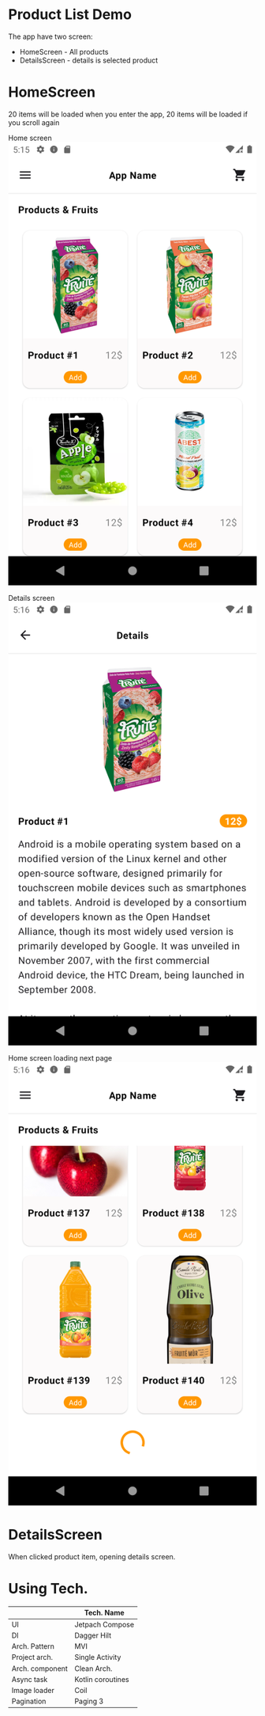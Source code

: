 # Product List Demo

The app have two screen:

- HomeScreen - All products
- DetailsScreen - details is selected product

# HomeScreen

20 items will be loaded when you enter the app, 20 items will be loaded if you scroll again

Home screen
![enter image description here](image/Screenshot_20240620_171602.png)

Details screen
![enter image description here](image/Screenshot_20240620_171616.png)

Home screen loading next page
![enter image description here](image/Screenshot_20240620_171635.png)

# DetailsScreen

When clicked product item, opening details screen.

# Using Tech.


|                    |Tech. Name						
|--------------------|-------------------------------
| UI				 | Jetpach Compose               
| DI				 | Dagger Hilt                  
| Arch. Pattern      | MVI
| Project arch.		 | Single Activity
| Arch. component    | Clean Arch.
| Async task		 | Kotlin coroutines
| Image loader		 | Coil
| Pagination		 | Paging 3